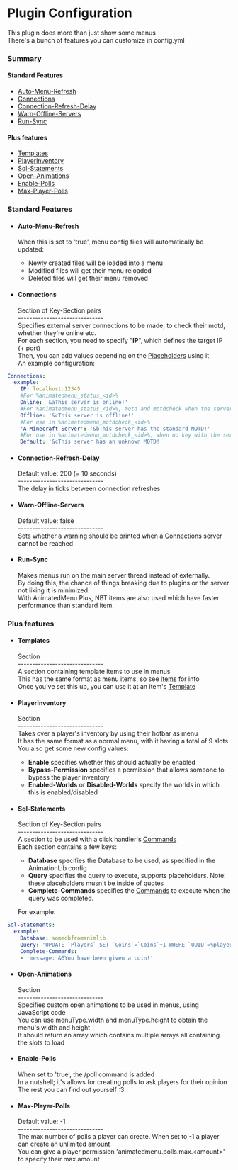 # Plugin Configuration #
This plugin does more than just show some menus  
There's a bunch of features you can customize in config.yml  
### Summary ###
#### Standard Features ####
- [Auto-Menu-Refresh](#user-content-auto-menu-refresh)
- [Connections](#user-content-connections)
- [Connection-Refresh-Delay](#user-content-connection-refresh-delay)
- [Warn-Offline-Servers](#user-content-warn-offline-servers)
- [Run-Sync](#user-content-run-sync)

#### Plus features ####
- [Templates](#user-content-templates)
- [PlayerInventory](#user-content-playerinventory)
- [Sql-Statements](#user-content-sql-statements)
- [Open-Animations](#user-content-open-animations)
- [Enable-Polls](#user-content-enable-polls)
- [Max-Player-Polls](#user-content-max-player-polls)

### Standard Features ###
- #### Auto-Menu-Refresh ####
  When this is set to 'true', menu config files will automatically be updated:  
    - Newly created files will be loaded into a menu
    - Modified files will get their menu reloaded
    - Deleted files will get their menu removed


- #### Connections ####
  Section of Key-Section pairs  
  \------------------------------  
  Specifies external server connections to be made, to check their motd, whether they're online etc.  
  For each section, you need to specify "**IP**", which defines the target IP (+ port)  
  Then, you can add values depending on the [Placeholders](placeholders.md) using it  
  An example configuration:  

```YAML
Connections:
  example:
    IP: localhost:12345
    #For %animatedmenu_status_<id>%
    Online: '&aThis server is online!'
    #For %animatedmenu_status_<id>%, motd and motdcheck when the server isn't online
    Offline: '&cThis server is offline!'
    #For use in %animatedmenu_motdcheck_<id>%
    'A Minecraft Server': '&bThis server has the standard MOTD!'
    #For use in %animatedmenu_motdcheck_<id>%, when no key with the server's MOTD can be found
    Default: '&cThis server has an unknown MOTD!'
```

- #### Connection-Refresh-Delay ####
  Default value: 200 (= 10 seconds)  
  \------------------------------  
  The delay in ticks between connection refreshes  

- #### Warn-Offline-Servers ####
  Default value: false  
  \------------------------------  
  Sets whether a warning should be printed when a [Connections](#user-content-connections) server cannot be reached  

- #### Run-Sync ####
  Makes menus run on the main server thread instead of externally.  
  By doing this, the chance of things breaking due to plugins or the server not liking it is minimized.  
  With AnimatedMenu Plus, NBT items are also used which have faster performance than standard item.  

### Plus features ###
- #### Templates ####
  Section  
  \------------------------------  
  A section containing template items to use in menus  
  This has the same format as menu items, so see [Items](items.md) for info  
  Once you've set this up, you can use it at an item's [Template](items.md#template)  

- #### PlayerInventory ####
  Section  
  \------------------------------  
  Takes over a player's inventory by using their hotbar as menu  
  It has the same format as a normal menu, with it having a total of 9 slots  
  You also get some new config values:  
    - **Enable** specifies whether this should actually be enabled
    - **Bypass-Permission** specifies a permission that allows someone to bypass the player inventory
    - **Enabled-Worlds** or **Disabled-Worlds** specify the worlds in which this is enabled/disabled


- #### Sql-Statements ####
  Section of Key-Section pairs  
  \------------------------------  
  A section to be used with a click handler's [Commands](click_handlers.md#commands)  
  Each section contains a few keys:  
    - **Database** specifies the Database to be used, as specified in the AnimationLib config
    - **Query** specifies the query to execute, supports placeholders. Note: these placeholders musn't be inside of quotes
    - **Complete-Commands** specifies the [Commands](click_handlers.md#commands) to execute when the query was completed.

  For example:  

```YAML
Sql-Statements:
  example:
    Database: somedbfromanimlib
    Query: 'UPDATE `Players` SET `Coins`=`Coins`+1 WHERE `UUID`=%player_uuid%'
    Complete-Commands:
    - 'message: &6You have been given a coin!'
```

- #### Open-Animations ####
  Section  
  \------------------------------  
  Specifies custom open animations to be used in menus, using JavaScript code  
  You can use menuType.width and menuType.height to obtain the menu's width and height  
  It should return an array which contains multiple arrays all containing the slots to load  

- #### Enable-Polls ####
  When set to 'true', the /poll command is added  
  In a nutshell; it's allows for creating polls to ask players for their opinion  
  The rest you can find out yourself :3  

- #### Max-Player-Polls ####
  Default value: -1  
  \------------------------------  
  The max number of polls a player can create. When set to -1 a player can create an unlimited amount  
  You can give a player permission 'animatedmenu.polls.max.&lt;amount&gt;' to specify their max amount  

